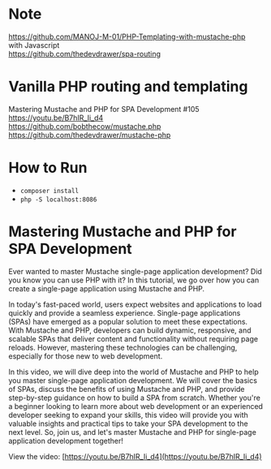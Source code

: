 # Note

https://github.com/MANOJ-M-01/PHP-Templating-with-mustache-php  
with Javascript  
https://github.com/thedevdrawer/spa-routing  


# Vanilla PHP routing and templating

Mastering Mustache and PHP for SPA Development #105  
https://youtu.be/B7hIR_Ii_d4  
https://github.com/bobthecow/mustache.php  
https://github.com/thedevdrawer/mustache-php  



# How to Run

- `composer install` 
- `php -S localhost:8086`


# Mastering Mustache and PHP for SPA Development

Ever wanted to master Mustache single-page application development? Did you know you can use PHP with it? In this tutorial, we go over how you can create a single-page application using Mustache and PHP.

In today's fast-paced world, users expect websites and applications to load quickly and provide a seamless experience. Single-page applications (SPAs) have emerged as a popular solution to meet these expectations. With Mustache and PHP, developers can build dynamic, responsive, and scalable SPAs that deliver content and functionality without requiring page reloads. However, mastering these technologies can be challenging, especially for those new to web development.

In this video, we will dive deep into the world of Mustache and PHP to help you master single-page application development. We will cover the basics of SPAs, discuss the benefits of using Mustache and PHP, and provide step-by-step guidance on how to build a SPA from scratch. Whether you're a beginner looking to learn more about web development or an experienced developer seeking to expand your skills, this video will provide you with valuable insights and practical tips to take your SPA development to the next level. So, join us, and let's master Mustache and PHP for single-page application development together!

View the video: [https://youtu.be/B7hIR_Ii_d4](https://youtu.be/B7hIR_Ii_d4)



